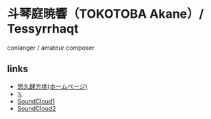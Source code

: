 # 斗琴庭暁響（TOKOTOBA Akane）/ Tessyrrhaqt

conlanger / amateur composer

## links

- [悠久肆方体(ホームページ)](https://tktb-tess.github.io/)
- [𝕏](https://x.com/triethylamineq)
- [SoundCloud1](https://soundcloud.com/tessyrrhaqtluaming)
- [SoundCloud2](https://soundcloud.com/bornbohrer)
